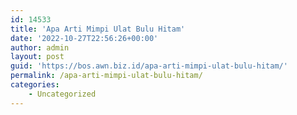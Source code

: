 ```yaml
---
id: 14533
title: 'Apa Arti Mimpi Ulat Bulu Hitam'
date: '2022-10-27T22:56:26+00:00'
author: admin
layout: post
guid: 'https://bos.awn.biz.id/apa-arti-mimpi-ulat-bulu-hitam/'
permalink: /apa-arti-mimpi-ulat-bulu-hitam/
categories:
    - Uncategorized
---
```


